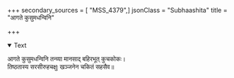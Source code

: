 +++
secondary_sources = [ "MSS_4379",]
jsonClass = "Subhaashita"
title = "आगते कुसुमधन्विनि"

+++

<details open><summary>Text</summary>

आगते कुसुमधन्विनि तन्व्या मानसाद् बहिरभूत् कुचकोकः।  
तिष्ठतास्य सरसीरुहचक्षुः खञ्जनेन चकितं सहसैव॥
</details>
